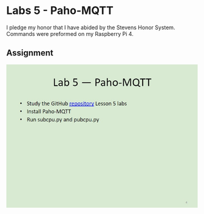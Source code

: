 # Labs 5 - Paho-MQTT
I pledge my honor that I have abided by the Stevens Honor System.
Commands were preformed on my Raspberry Pi 4.

## Assignment
![](Images/Assignment.jpg)

